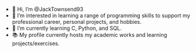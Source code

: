 - 👋 Hi, I’m @JackTownsend93
- 👀 I’m interested in learning a range of programming skills to support my professional career, personal projects, and hobbies.
- 🌱 I’m currently learning C, Python, and SQL.
- 📚 My profile currently hosts my academic works and learning projects/exercises.
